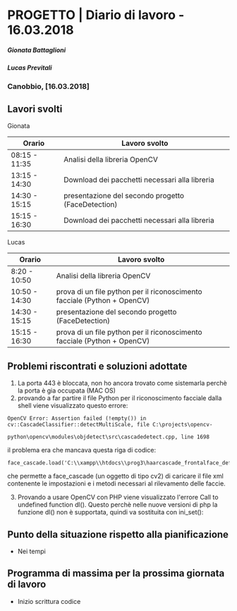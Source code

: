 # PROGETTO | Diario di lavoro - 16.03.2018
##### Gionata Battaglioni
##### Lucas Previtali
### Canobbio, [16.03.2018]

## Lavori svolti
Gionata

|Orario        |Lavoro svolto                 |
|--------------|------------------------------|
|08:15 - 11:35 |Analisi della libreria OpenCV|               
|13:15 - 14:30 |Download dei pacchetti necessari alla libreria|
|14:30 - 15:15 |presentazione del secondo progetto (FaceDetection)|
|15:15 - 16:30 |Download dei pacchetti necessari alla libreria|


Lucas

|Orario        |Lavoro svolto                 |
|--------------|------------------------------|
|8:20 - 10:50 |Analisi della libreria OpenCV|      
|10:50 - 14:30 |prova di un file python per il riconoscimento facciale (Python + OpenCV)|
|14:30 - 15:15 |presentazione del secondo progetto (FaceDetection)|
|15:15 - 16:30 |prova di un file python per il riconoscimento facciale (Python + OpenCV)|



##  Problemi riscontrati e soluzioni adottate
1. La porta 443 è bloccata, non ho ancora trovato come sistemarla perchè la porta è gia occupata (MAC OS)
2. provando a far partire il file Python per il riconoscimento facciale dalla shell viene visualizzato questo errore:
~~~
OpenCV Error: Assertion failed (!empty()) in cv::CascadeClassifier::detectMultiScale, file C:\projects\opencv-

python\opencv\modules\objdetect\src\cascadedetect.cpp, line 1698
~~~
il problema era che mancava questa riga di codice:
~~~
face_cascade.load('C:\\xampp\\htdocs\\prog3\haarcascade_frontalface_default.xml');
~~~
che permette a face_cascade (un oggetto di tipo cv2) di caricare il file xml contenente le impostazioni e i metodi necessari al rilevamento delle faccie.

3. Provando a usare OpenCV con PHP viene visualizzato l'errore Call to undefined function dl(). 
Questo perchè nelle nuove versioni di php la funzione dl() non è supportata, quindi va sostituita con ini_set():

##  Punto della situazione rispetto alla pianificazione
- Nei tempi

## Programma di massima per la prossima giornata di lavoro
- Inizio scrittura codice
